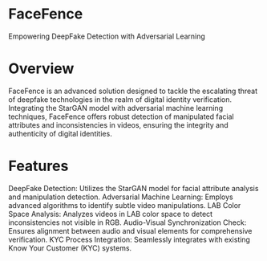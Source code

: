# FaceFence
Empowering DeepFake Detection with Adversarial Learning

# Overview

FaceFence is an advanced solution designed to tackle the escalating threat of deepfake technologies in the realm of digital identity verification. Integrating the StarGAN model with adversarial machine learning techniques, FaceFence offers robust detection of manipulated facial attributes and inconsistencies in videos, ensuring the integrity and authenticity of digital identities.

# Features

DeepFake Detection: Utilizes the StarGAN model for facial attribute analysis and manipulation detection.
Adversarial Machine Learning: Employs advanced algorithms to identify subtle video manipulations.
LAB Color Space Analysis: Analyzes videos in LAB color space to detect inconsistencies not visible in RGB.
Audio-Visual Synchronization Check: Ensures alignment between audio and visual elements for comprehensive verification.
KYC Process Integration: Seamlessly integrates with existing Know Your Customer (KYC) systems.
